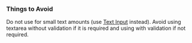 ### Things to Avoid

Do not use for small text amounts (use <a href="https://playbook.powerapp.cloud/kits/text_input">Text Input</a> instead). Avoid using textarea without validation if it is required and using with validation if not required.
